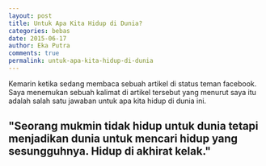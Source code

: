 ```yaml
---
layout: post
title: Untuk Apa Kita Hidup di Dunia?
categories: bebas
date: 2015-06-17
author: Eka Putra
comments: true
permalink: untuk-apa-kita-hidup-di-dunia
---
```


Kemarin ketika sedang membaca sebuah artikel di status teman facebook. Saya menemukan sebuah kalimat di artikel tersebut yang menurut saya itu adalah salah satu jawaban untuk apa kita hidup di dunia ini.

<h2 class="message">
	"Seorang mukmin tidak hidup untuk dunia tetapi menjadikan dunia untuk mencari hidup yang sesungguhnya. Hidup di akhirat kelak."
</h2>
